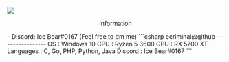<img src="https://c.tenor.com/pcw4us9DIyoAAAAM/we-bare-bears-snow-bear.gif"/>
<p align="center">Information</p>
- Discord: Ice Bear#0167 (Feel free to dm me)
```csharp
ecriminal@github
----------------
       OS  :  Windows 10
      CPU  :  Ryzen 5 3600
      GPU  :  RX 5700 XT
Languages  :  C, Go, PHP, Python, Java
  Discord  :  Ice Bear#0167
```

